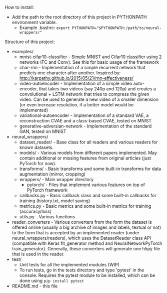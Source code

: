 How to install:
- Add the path to the root directory of this project in PYTHONPATH environment variable.
    - Example .bashrc: `export PYTHONPATH="$PYTHONPATH:/path/to/neural-wrappers/"`

Structure of this project:
- examples/
    - mnist-cifar10-classifier - Simple MNIST and Cifar10 classifier using 2 networks (FC and Conv). See this for basic usage of the framework
    - char-rnn - Implementation of a simple recurrent network that predicts one character after another. Inspired by: http://karpathy.github.io/2015/05/21/rnn-effectiveness/
    - video-autoencoder - Implementation of a simple video auto-encoder, that takes two videos (say 240p and 120p) and creates a convolutional + LSTM network that tries to compress the given video. Can be used to generate a new video of a smaller dimension (or even increase resolution, if a better model would be implemented)
    - variational-autoencoder - Implementation of a standard VAE, a reconstruction CVAE and a class-based CVAE, tested on MNIST
    - generative-adversian-network - Implementation of the standard GAN, tested on MNIST
- neural_wrappers/
	- dataset_reader/ - Base class for all readers and various readers for known datasets.
	- models/ - Various models from different papers implemented. May contain additional or missing features from
		original articles (just PyTorch for now).
	- transforms/ - Basic transforms and some built-in transforms for data augmentation (mirror, cropping)
	- wrappers/ - Main wrapper directory
	    - pytorch/ - Files that implement various features on top of PyTorch framework
	- callbacks.py - Basic callback class and some built-in callbacks for training (history.txt, model saving)
	- metrics.py - Basic metrics and some built-in metrics for training (accuracy/loss)
	- utils.py - Various functions
- reader_converters - Various converters from the form the dataset is offered online (usually a big archive of images and labels, textual or not) to the form that is accepted by an implemented reader (under neural_wrappers/readers), which uses the DatasetReader class API (compatible with Keras fit_generator method and NeuralNetworkPyTorch train_generator). Generally, these converters will generate one h5py file that is used in the reader.
- test/
    - Unit tests for all the implemented modules (WIP)
    - To run tests, go in the tests directory and type 'pytest' in the console. Requires the pytest module to be
	 installed, which can be done using `pip install pytest`
- README.md - this file
